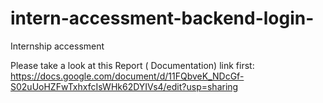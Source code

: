 # intern-accessment-backend-login-
Internship accessment

Please take a look at this Report ( Documentation) link first: 
https://docs.google.com/document/d/11FQbveK_NDcGf-S02uUoHZFwTxhxfcIsWHk62DYIVs4/edit?usp=sharing
